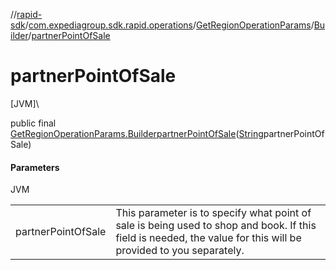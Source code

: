 //[rapid-sdk](../../../../index.md)/[com.expediagroup.sdk.rapid.operations](../../index.md)/[GetRegionOperationParams](../index.md)/[Builder](index.md)/[partnerPointOfSale](partner-point-of-sale.md)

# partnerPointOfSale

[JVM]\

public final [GetRegionOperationParams.Builder](index.md)[partnerPointOfSale](partner-point-of-sale.md)([String](https://docs.oracle.com/javase/8/docs/api/java/lang/String.html)partnerPointOfSale)

#### Parameters

JVM

| | |
|---|---|
| partnerPointOfSale | This parameter is to specify what point of sale is being used to shop and book. If this field is needed, the value for this will be provided to you separately. |
